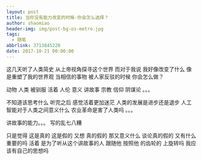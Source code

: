 ```yaml
---
layout: post
title: 当你没有能力改变的时候-你会怎么选择？
author: shaomiao
header-img: img/post-bg-os-metro.jpg
tags:
  - 随笔
abbrlink: 3713845220
date: 2017-10-21 00:00:00
---
```

这几天听了人类简史
从上帝视角探寻这个世界 而对于我说 我好像改变了什么 像是重塑了我的世界观 当相信的事物 被人家反驳的时候 你会怎么做？

动物 人类 被驯服 活着 人伦 意义 讲故事 宗教 信仰 阴谋论 。。。

不知道该思考什么 听完之后 感觉活着更加迷茫 人类的发展是进步还是退步 人工智能对于人类之间意义什么 农业革命是害了人类吗 
。。。

讲故事的能力。。。
 写的乱七八糟

只是觉得 这是真的 这是假的 又想 真的假的 那又意义什么 谈论真的假的 又有什么重要的吗 活着 是为了听从这个讲故事的人 跟随他 按照他 的齿轮的 上旋转吗
我应该有自己的思想吗 
